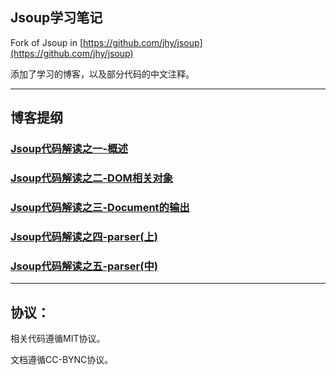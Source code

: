 Jsoup学习笔记 
------
Fork of Jsoup in [https://github.com/jhy/jsoup](https://github.com/jhy/jsoup)

添加了学习的博客，以及部分代码的中文注释。

---------------

## 博客提纲

### [Jsoup代码解读之一-概述](https://github.com/code4craft/jsoup/blob/master/blogs/jsoup1.md)

### [Jsoup代码解读之二-DOM相关对象](https://github.com/code4craft/jsoup/blob/master/blogs/jsoup2.md)

### [Jsoup代码解读之三-Document的输出](https://github.com/code4craft/jsoup/blob/master/blogs/jsoup3.md)

### [Jsoup代码解读之四-parser(上)](https://github.com/code4craft/jsoup/blob/master/blogs/jsoup4.md)

### [Jsoup代码解读之五-parser(中)](https://github.com/code4craft/jsoup/blob/master/blogs/jsoup5.md)

-------

## 协议：

相关代码遵循MIT协议。

文档遵循CC-BYNC协议。